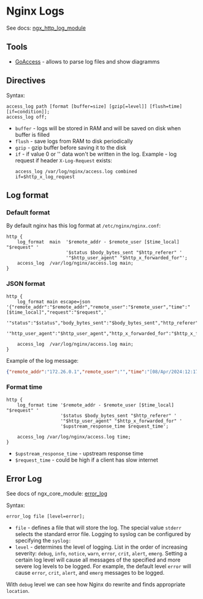 # Nginx Logs

See docs: [ngx_http_log_module](https://nginx.org/en/docs/http/ngx_http_log_module.html)

## Tools

- [GoAccess](https://goaccess.io/) - allows to parse log files and show diagramms

## Directives

Syntax:	

```nginx
access_log path [format [buffer=size] [gzip[=level]] [flush=time] [if=condition]];
access_log off;
```

- `buffer` - logs will be stored in RAM and will be saved on disk when buffer is filled
- `flush` - save logs from RAM to disk periodically
- `gzip` - gzip buffer before saving it to the disk
- `if` - if value 0 or '' data won't be written in the log. Example - log request if header `X-Log-Request` exists:
    ```nginx
    access_log /var/log/nginx/access.log combined if=$http_x_log_request
    ```

## Log format

### Default format

By default nginx has this log format at `/etc/nginx/nginx.conf`:

```nginx
http {
    log_format  main  '$remote_addr - $remote_user [$time_local] "$request" '
                      '$status $body_bytes_sent "$http_referer" '
                      '"$http_user_agent" "$http_x_forwarded_for"';
    access_log  /var/log/nginx/access.log main;
}
```

### JSON format

```nginx
http {
    log_format main escape=json '{"remote_addr":"$remote_addr","remote_user":"$remote_user","time":"[$time_local]","request":"$request",'
     '"status":"$status","body_bytes_sent":"$body_bytes_sent","http_referer":"$http_referer",'
     '"http_user_agent":"$http_user_agent","http_x_forwarded_for":"$http_x_forwarded_for"}';

    access_log  /var/log/nginx/access.log main;
}
```

Example of the log message:

```json
{"remote_addr":"172.26.0.1","remote_user":"","time":"[08/Apr/2024:12:17:58 +0000]","request":"GET / HTTP/1.1","status":"304","body_bytes_sent":"0","http_referer":"","http_user_agent":"Mozilla/5.0 (Windows NT 10.0; Win64; x64) AppleWebKit/537.36 (KHTML, like Gecko) Chrome/123.0.0.0 Safari/537.36","http_x_forwarded_for":""}
```

### Format time

```nginx
http {
    log_format time '$remote_addr - $remote_user [$time_local] "$request" '
                    '$status $body_bytes_sent "$http_referer" '
                    '"$http_user_agent" "$http_x_forwarded_for" '
                    '$upstream_response_time $request_time';

    access_log /var/log/nginx/access.log time;
}
```
- `$upstream_response_time` - upstream response time
- `$request_time` - could be high if a client has slow internet

## Error Log

See docs of ngx_core_module: [error_log](https://nginx.org/en/docs/ngx_core_module.html#error_log)

Syntax:

```
error_log file [level=error];
```
- `file` - defines a file that will store the log. The special value `stderr` selects the standard error file. Logging to syslog can be configured by specifying the `syslog:`
- `level` - determines the level of logging. List in the order of increasing severity: `debug`, `info`, `notice`, `warn`, `error`, `crit`, `alert`, `emerg`.
    Setting a certain log level will cause all messages of the specified and more severe log levels to be logged. 
    For example, the default level `error` will cause `error`, `crit`, `alert`, and `emerg` messages to be logged.

With `debug` level we can see how Nginx do rewrite and finds appropriate `location`.

